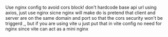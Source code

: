 Use nginx config to avoid cors block! don't hardcode base api url using axios, just use nginx
sicne nginx will make do is pretend that client and server are on the same domain and port so that the cors security won't be triggerd ,,
but if you are using vite u just put that in vite config no need for nginx since vite can act as a mini nginx
